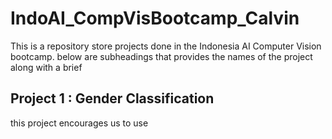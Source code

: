 # IndoAI_CompVisBootcamp_Calvin
This is a repository store projects done in the Indonesia AI Computer Vision bootcamp.
below are subheadings that provides the names of the project along with a brief 

## Project 1 : Gender Classification
this project encourages us to use 
